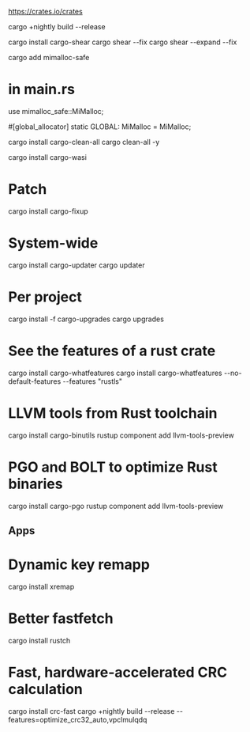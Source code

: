 https://crates.io/crates

cargo +nightly build --release 


cargo install cargo-shear
cargo shear --fix
cargo shear --expand --fix


cargo add mimalloc-safe
# in main.rs
use mimalloc_safe::MiMalloc;

#[global_allocator]
static GLOBAL: MiMalloc = MiMalloc;


cargo install cargo-clean-all
cargo clean-all -y

cargo install cargo-wasi

# Patch
cargo install cargo-fixup

# System-wide
cargo install cargo-updater
cargo updater

# Per project
cargo install -f cargo-upgrades
cargo upgrades

# See the features of a rust crate
cargo install cargo-whatfeatures
cargo install cargo-whatfeatures --no-default-features --features "rustls"

# LLVM tools from Rust toolchain
cargo install cargo-binutils
rustup component add llvm-tools-preview

# PGO and BOLT to optimize Rust binaries
cargo install cargo-pgo
rustup component add llvm-tools-preview




## Apps

# Dynamic key remapp
cargo install xremap

# Better fastfetch
cargo install rustch

# Fast, hardware-accelerated CRC calculation
cargo install crc-fast
cargo +nightly build --release --features=optimize_crc32_auto,vpclmulqdq
